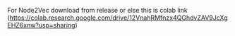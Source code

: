 For Node2Vec download from release
or else this is colab link (https://colab.research.google.com/drive/12VnahRMfnzx4QGhdvZAV9JcXgEHZ6xnw?usp=sharing)
